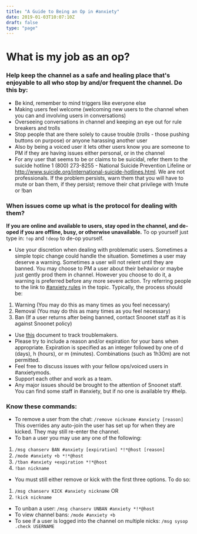 ```yaml
---
title: "A Guide to Being an Op in #anxiety"
date: 2019-01-03T10:07:10Z
draft: false
type: "page"
---
```


**What is my job as an op?**
=======

### Help keep the channel as a safe and healing place that's enjoyable to all who stop by and/or frequent the channel. Do this by:

* Be kind, remember to mind triggers like everyone else
* Making users feel welcome (welcoming new users to the channel when you can and involving users in conversations)
* Overseeing conversations in channel and keeping an eye out for rule breakers and trolls
* Stop people that are there solely to cause trouble (trolls - those pushing buttons on purpose) or anyone harassing another user
* Also by being a voiced user it lets other users know you are someone to PM if they are having issues either personal, or in the channel
* For any user that seems to be or claims to be suicidal, refer them to the suicide hotline 1 (800) 273-8255 - National Suicide Prevention Lifeline or http://www.suicide.org/international-suicide-hotlines.html. We are not professionals. If the problem persists, warn them that you will have to mute or ban them, if they persist; remove their chat privilege with !mute or !ban

### When issues come up what is the protocol for dealing with them?

**If you are online and available to users, stay oped in the channel, and de-oped if you are offline, busy, or otherwise unavailable.** To op yourself just type in: `!op` and `!deop` to de-op yourself.

* Use your discretion when dealing with problematic users. Sometimes a simple topic change could handle the situation. Sometimes a user may deserve a warning. Sometimes a user will not relent until they are banned. You may choose to PM a user about their behavior or maybe just gently prod them in channel. However you choose to do it, a warning is preferred before any more severe action. Try referring people to the link to [#anxiety rules](/anxietyrules) in the topic. Typically, the process should be:
 1. Warning (You may do this as many times as you feel necessary)
 2. Removal (You may do this as many times as you feel necessary)
 3. Ban  (If a user returns after being banned, contact Snoonet staff as it is against Snoonet policy)
* Use [this](http://goo.gl/g31KqZ) document to track troublemakers.
* Please try to include a reason and/or expiration for your bans when appropriate. Expiration is specified as an integer followed by one of d (days), h (hours), or m (minutes). Combinations (such as 1h30m) are not permitted.
* Feel free to discuss issues with your fellow ops/voiced users in #anxietymods.
* Support each other and work as a team.
* Any major issues should be brought to the attention of Snoonet staff. You can find some staff in #anxiety, but if no one is available try #help.


### Know these commands:

* To remove a user from the chat: `/remove nickname #anxiety [reason]` This overrides any auto-join the user has set up for when they are kicked. They may still re-enter the channel.
* To ban a user you may use any one of the following:
 1. `/msg chanserv BAN #anxiety [expiration] *!*@host [reason]`
 2. `/mode #anxiety +b *!*@host`
 3. `/tban #anxiety +expiration *!*@host`
 4. `!ban nickname`

* You must still either remove or kick with the first three options. To do so:
 1. `/msg chanserv KICK #anxiety nickname` OR
 2. `!kick nickname`
* To unban a user: `/msg chanserv UNBAN #anxiety *!*@host`
* To view channel bans: `/mode #anxiety +b`
* To see if a user is logged into the channel on multiple nicks: `/msg sysop .check USERNAME`


